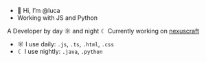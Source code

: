 - 👋 Hi, I’m @luca
- Working with JS and Python
  
A Developer by day ☼ and night ☾
Currently working on [nexuscraft](https://nexuscraft.app/)

- ☼ I use daily: `.js`, `.ts`, `.html`, `.css`
- ☾ I use nightly: `.java`, `.python`

<!---
lucabmn/lucabmn is a ✨ special ✨ repository because its `README.md` (this file) appears on your GitHub profile.
You can click the Preview link to take a look at your changes.
--->
